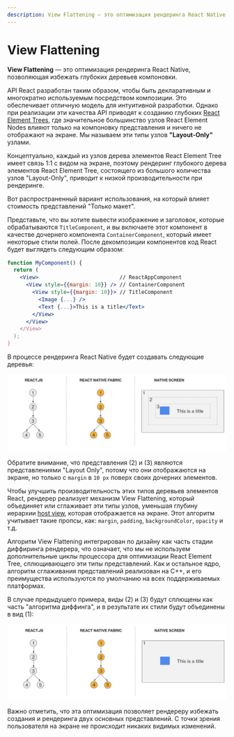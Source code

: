 ```yaml
---
description: View Flattening — это оптимизация рендеринга React Native, позволяющая избежать глубоких деревьев компоновки
---
```


# View Flattening

**View Flattening** — это оптимизация рендеринга React Native, позволяющая избежать глубоких деревьев компоновки.

API React разработан таким образом, чтобы быть декларативным и многократно используемым посредством композиции. Это обеспечивает отличную модель для интуитивной разработки. Однако при реализации эти качества API приводят к созданию глубоких [React Element Trees](architecture-glossary.md#react-element-tree-and-react-element), где значительное большинство узлов React Element Nodes влияют только на компоновку представления и ничего не отображают на экране. Мы называем эти типы узлов **"Layout-Only"** узлами.

Концептуально, каждый из узлов дерева элементов React Element Tree имеет связь 1:1 с видом на экране, поэтому рендеринг глубокого дерева элементов React Element Tree, состоящего из большого количества узлов "Layout-Only", приводит к низкой производительности при рендеринге.

Вот распространенный вариант использования, на который влияет стоимость представлений "Только макет".

Представьте, что вы хотите вывести изображение и заголовок, которые обрабатываются `TitleComponent`, и вы включаете этот компонент в качестве дочернего компонента `ContainerComponent`, который имеет некоторые стили полей. После декомпозиции компонентов код React будет выглядеть следующим образом:

```jsx
function MyComponent() {
  return (
    <View>                          // ReactAppComponent
      <View style={{margin: 10}} /> // ContainerComponent
        <View style={{margin: 10}}> // TitleComponent
          <Image {...} />
          <Text {...}>This is a title</Text>
        </View>
      </View>
    </View>
  );
}
```

В процессе рендеринга React Native будет создавать следующие деревья:

![Diagram one](diagram-one.png)

Обратите внимание, что представления (2) и (3) являются представлениями "Layout Only", потому что они отображаются на экране, но только с `margin` в `10 px` поверх своих дочерних элементов.

Чтобы улучшить производительность этих типов деревьев элементов React, рендерер реализует механизм View Flattening, который объединяет или сглаживает эти типы узлов, уменьшая глубину иерархии [host view](architecture-glossary.md#host-view-tree-and-host-view), которая отображается на экране. Этот алгоритм учитывает такие пропсы, как: `margin`, `padding`, `backgroundColor`, `opacity` и т.д.

Алгоритм View Flattening интегрирован по дизайну как часть стадии диффиринга рендерера, что означает, что мы не используем дополнительные циклы процессора для оптимизации React Element Tree, сплющивающего эти типы представлений. Как и остальное ядро, алгоритм сглаживания представлений реализован на C++, и его преимущества используются по умолчанию на всех поддерживаемых платформах.

В случае предыдущего примера, виды (2) и (3) будут сплющены как часть "алгоритма диффинга", и в результате их стили будут объединены в вид (1):

![Диаграмма два](diagram-two.png)

Важно отметить, что эта оптимизация позволяет рендереру избежать создания и рендеринга двух основных представлений. С точки зрения пользователя на экране не происходит никаких видимых изменений.
